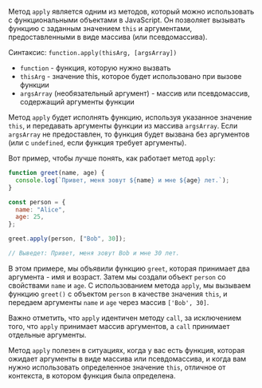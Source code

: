 Метод `apply` является одним из методов, который можно использовать с функциональными объектами в JavaScript. Он позволяет вызывать функцию с заданным значением `this` и аргументами, предоставленными в виде массива (или псевдомассива).

Синтаксис: `function.apply(thisArg, [argsArray])`

- `function` - функция, которую нужно вызвать
- `thisArg` - значение this, которое будет использовано при вызове функции
- `argsArray` (необязательный аргумент) - массив или псевдомассив, содержащий аргументы функции

Метод `apply` будет исполнять функцию, используя указанное значение `this`, и передавать аргументы функции из массива `argsArray`. Если `argsArray` не предоставлен, то функция будет вызвана без аргументов (или с `undefined`, если функция требует аргументы).

Вот пример, чтобы лучше понять, как работает метод `apply`:

```js
function greet(name, age) {
  console.log(`Привет, меня зовут ${name} и мне ${age} лет.`);
}

const person = {
  name: "Alice",
  age: 25,
};

greet.apply(person, ["Bob", 30]);

// Выведет: Привет, меня зовут Bob и мне 30 лет.
```

В этом примере, мы объявили функцию `greet`, которая принимает два аргумента - имя и возраст. Затем мы создали объект `person` со свойствами `name` и `age`. С использованием метода `apply`, мы вызываем функцию `greet()` с объектом `person` в качестве значения `this`, и передаем аргументы `name` и `age` через массив `['Bob', 30]`.

Важно отметить, что `apply` идентичен методу `call`, за исключением того, что `apply` принимает массив аргументов, а `call` принимает отдельные аргументы.

Метод `apply` полезен в ситуациях, когда у вас есть функция, которая ожидает аргументы в виде массива или псевдомассива, и когда вам нужно использовать определенное значение `this`, отличное от контекста, в котором функция была определена.
